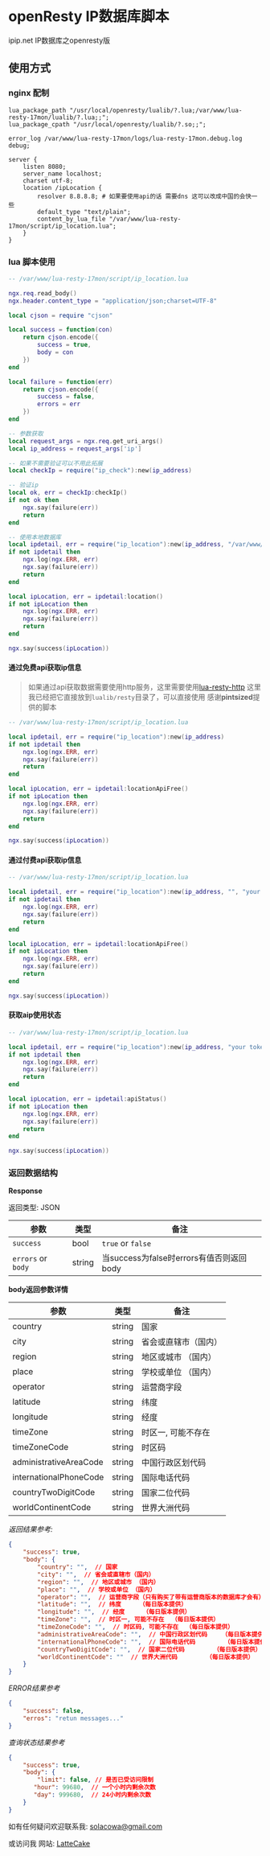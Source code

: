 # openResty IP数据库脚本

ipip.net IP数据库之openresty版

## 使用方式


### nginx 配制

```nginx
lua_package_path "/usr/local/openresty/lualib/?.lua;/var/www/lua-resty-17mon/lualib/?.lua;;";
lua_package_cpath "/usr/local/openresty/lualib/?.so;;";

error_log /var/www/lua-resty-17mon/logs/lua-resty-17mon.debug.log debug;

server {
    listen 8080;
    server_name localhost;
    charset utf-8;
    location /ipLocation {
        resolver 8.8.8.8; # 如果要使用api的话 需要dns 这可以改成中国的会快一些
        default_type "text/plain";
        content_by_lua_file "/var/www/lua-resty-17mon/script/ip_location.lua";
    }
}

```

### lua 脚本使用


```lua
-- /var/www/lua-resty-17mon/script/ip_location.lua

ngx.req.read_body()
ngx.header.content_type = "application/json;charset=UTF-8"

local cjson = require "cjson"

local success = function(con)
    return cjson.encode({
        success = true,
        body = con
    })
end

local failure = function(err)
    return cjson.encode({
        success = false,
        errors = err
    })
end

-- 参数获取
local request_args = ngx.req.get_uri_args()
local ip_address = request_args['ip']

-- 如果不需要验证可以不用此拓展
local checkIp = require("ip_check"):new(ip_address)

-- 验证ip
local ok, err = checkIp:checkIp()
if not ok then
    ngx.say(failure(err))
    return
end

-- 使用本地数据库
local ipdetail, err = require("ip_location"):new(ip_address, "/var/www/lua-resty-17mon/file/17monipdb.dat")
if not ipdetail then
    ngx.log(ngx.ERR, err)
    ngx.say(failure(err))
    return
end

local ipLocation, err = ipdetail:location()
if not ipLocation then
    ngx.log(ngx.ERR, err)
    ngx.say(failure(err))
    return
end

ngx.say(success(ipLocation))

```

#### 通过免费api获取ip信息

> 如果通过api获取数据需要使用http服务，这里需要使用[lua-resty-http](https://github.com/pintsized/lua-resty-http)
> 这里我已经把它直接放到`lualib/resty`目录了，可以直接使用 感谢**pintsized**提供的脚本

```lua
-- /var/www/lua-resty-17mon/script/ip_location.lua

local ipdetail, err = require("ip_location"):new(ip_address)
if not ipdetail then
    ngx.log(ngx.ERR, err)
    ngx.say(failure(err))
    return
end

local ipLocation, err = ipdetail:locationApiFree()
if not ipLocation then
    ngx.log(ngx.ERR, err)
    ngx.say(failure(err))
    return
end

ngx.say(success(ipLocation))

```

#### 通过付费api获取ip信息

```lua
-- /var/www/lua-resty-17mon/script/ip_location.lua

local ipdetail, err = require("ip_location"):new(ip_address, "", "your token")
if not ipdetail then
    ngx.log(ngx.ERR, err)
    ngx.say(failure(err))
    return
end

local ipLocation, err = ipdetail:locationApiFree()
if not ipLocation then
    ngx.log(ngx.ERR, err)
    ngx.say(failure(err))
    return
end

ngx.say(success(ipLocation))

```

#### 获取aip使用状态

```lua
-- /var/www/lua-resty-17mon/script/ip_location.lua

local ipdetail, err = require("ip_location"):new(ip_address, "your token")
if not ipdetail then
    ngx.log(ngx.ERR, err)
    ngx.say(failure(err))
    return
end

local ipLocation, err = ipdetail:apiStatus()
if not ipLocation then
    ngx.log(ngx.ERR, err)
    ngx.say(failure(err))
    return
end

ngx.say(success(ipLocation))

```

### 返回数据结构

**Response**

返回类型: JSON

| 参数 | 类型 | 备注 |
| --- | --- | --- |
| `success` | bool | `true` or `false` |
| `errors` or `body` | string | 当success为false时errors有值否则返回body |

**body返回参数详情**

| 参数 | 类型 | 备注 |
| --- | --- | --- |
| country | string | 国家 |
| city  | string | 省会或直辖市（国内） |
| region  | string | 地区或城市 （国内） |
| place  | string | 学校或单位 （国内） |
| operator  | string | 运营商字段 |
| latitude  | string | 纬度 |
| longitude  | string | 经度 |
| timeZone  | string | 时区一, 可能不存在 |
| timeZoneCode  | string | 时区码 |
| administrativeAreaCode  | string | 中国行政区划代码 |
| internationalPhoneCode  | string | 国际电话代码 |
| countryTwoDigitCode  | string | 国家二位代码 |
| worldContinentCode  | string | 世界大洲代码 |

*返回结果参考:*

```json
{
	"success": true,
	"body": {
		"country": "",  // 国家
	    "city": "",  // 省会或直辖市（国内）
	    "region": "",  // 地区或城市 （国内）
	    "place": "",  // 学校或单位 （国内）
	    "operator": "",  // 运营商字段（只有购买了带有运营商版本的数据库才会有）
	    "latitude": "",  // 纬度     （每日版本提供）
	    "longitude": "",  // 经度     （每日版本提供）
	    "timeZone": "",  // 时区一, 可能不存在  （每日版本提供）
	    "timeZoneCode": "",  // 时区码, 可能不存在  （每日版本提供）
	    "administrativeAreaCode": "",  // 中国行政区划代码    （每日版本提供）
	    "internationalPhoneCode": "",  // 国际电话代码        （每日版本提供）
	    "countryTwoDigitCode": "",  // 国家二位代码        （每日版本提供）
	    "worldContinentCode": ""  // 世界大洲代码        （每日版本提供）
	}
}
```

*ERROR结果参考*

```json
{
	"success": false,
	"erros": "retun messages..."
}
```

*查询状态结果参考*

```json
{
	"success": true,
	"body": {
		"limit": false, // 是否已受访问限制
       "hour": 99680,  // 一个小时内剩余次数
       "day": 999680,  // 24小时内剩余次数
	}
}
```


如有任何疑问欢迎联系我: solacowa@gmail.com

或访问我 网站: [LatteCake](https://lattecake.com)

